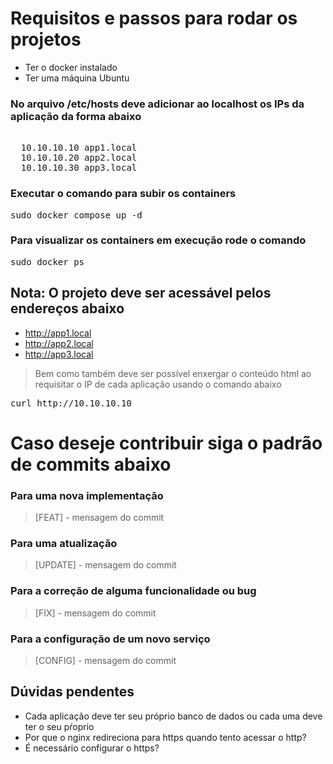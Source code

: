 # Requisitos e passos para rodar os projetos
- Ter o docker instalado
- Ter uma máquina Ubuntu

### No arquivo /etc/hosts deve adicionar ao localhost os IPs da aplicação da forma abaixo

<pre> 
  10.10.10.10 app1.local
  10.10.10.20 app2.local
  10.10.10.30 app3.local
</pre>

### Executar o comando para subir os containers

<pre>sudo docker compose up -d</pre>

### Para visualizar os containers em execução rode o comando

<pre>sudo docker ps</pre>

## Nota: O projeto deve ser acessável pelos endereços abaixo
- http://app1.local 
- http://app2.local
- http://app3.local

>  Bem como também deve ser possível enxergar o conteúdo html ao requisitar o IP de cada aplicação usando o comando abaixo

<pre>curl http://10.10.10.10 </pre>

# Caso deseje contribuir siga o padrão de commits abaixo

### Para uma nova implementação
> [FEAT] - mensagem do commit

### Para uma atualização

> [UPDATE] - mensagem do commit

### Para a correção de alguma funcionalidade ou bug

> [FIX] - mensagem do commit

### Para a configuração de um novo serviço

> [CONFIG] - mensagem do commit

## Dúvidas pendentes

- Cada aplicação deve ter seu próprio banco de dados ou cada uma deve ter o seu pŕoprio
- Por que o nginx redireciona para https quando tento acessar o http?
- É necessário configurar o https?
